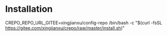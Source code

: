 # Installation
CREPO_REPO_URL_GITEE=xingjianxu/config-repo /bin/bash -c "$(curl -fsSL https://gitee.com/xingjianxu/crepo/raw/master/install.sh)"

